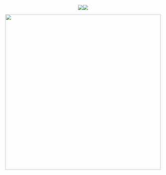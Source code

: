 <!--
**rigbydotnet/rigbydotnet** is my `README.md` and will appear on my profile
can also add width="400" to the img src part -->

<p align="center">
 <img src="https://file.garden/ZRfaX7xMiQQHiMQP/blobsthing.gif"/><img src="https://file.garden/ZRfaX7xMiQQHiMQP/blobsthing.gif"/>
</p>
<p align="center">
 <img src="https://file.garden/ZRfaX7xMiQQHiMQP/neuvillette_graphic.png" width="500"/>
</p>
